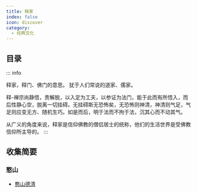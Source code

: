 ```yaml
---
title: 释家
index: false
icon: discover
category:
  - 经典文化
---
```


## 目录

::: info

释家，释门、佛门的意思。 犹于人们常说的道家、儒家。

释-禅宗尚静悟，贵解脱，以入定为工夫，以参证为法门，能于此而有所悟入，而后性静心空，脱离一切挂碍。无挂碍斯无恐怖矣，无恐怖则神清，神清则气足，气足则应变无方、随机生巧。如是而后，明于法而不拘于法，沉其心而不动其气。

从广义的角度来说，释家是信仰佛教的僧侣居士的统称，他们的生活世界是受佛教信仰所主导的。
:::

## 收集简要

### 憨山

- [憨山德清](HanShanDeiQing/README.md)
